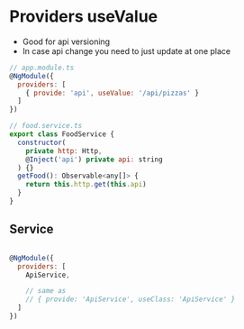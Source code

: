# Providers useValue

- Good for api versioning
- In case api change you need to just update at one place

```javascript
// app.module.ts
@NgModule({
  providers: [
    { provide: 'api', useValue: '/api/pizzas' }
  ]
})

// food.service.ts
export class FoodService {
  constructor(
    private http: Http,
    @Inject('api') private api: string
  ) {}
  getFood(): Observable<any[]> {
    return this.http.get(this.api)
  }
}
```

## Service

```javascript

@NgModule({
  providers: [
    ApiService,

    // same as
    // { provide: 'ApiService', useClass: 'ApiService' }
  ]
})
```

